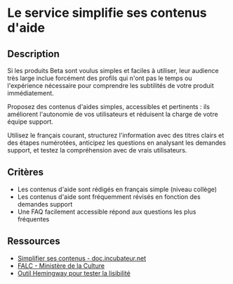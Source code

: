 # Le service simplifie ses contenus d'aide

## Description

Si les produits Beta sont voulus simples et faciles à utiliser, leur
audience très large inclue forcément des profils qui n'ont pas le
temps ou l'expérience nécessaire pour comprendre les subtilités de
votre produit immédiatement.

Proposez des contenus d'aides simples, accessibles et pertinents : ils
améliorent l'autonomie de vos utilisateurs et réduisent la charge de
votre équipe support.

Utilisez le français courant, structurez l'information avec des titres
clairs et des étapes numérotées, anticipez les questions en analysant
les demandes support, et testez la compréhension avec de vrais
utilisateurs.

## Critères

- Les contenus d'aide sont rédigés en français simple (niveau collège)
- Les contenus d'aide sont fréquemment révisés en fonction des
  demandes support
- Une FAQ facilement accessible répond aux questions les plus
  fréquentes

## Ressources

- [Simplifier ses contenus - doc.incubateur.net](https://doc.incubateur.net/communaute/gerer-son-produit/les-standards/design/produire-des-contenus/simplifier-ses-contenus)
- [FALC - Ministère de la Culture](https://www.culture.gouv.fr/fr/thematiques/developpement-culturel/culture-et-handicap/facile-a-lire-et-a-comprendre-falc-une-methode-utile)
- [Outil Hemingway pour tester la lisibilité](https://hemingwayapp.com/)
